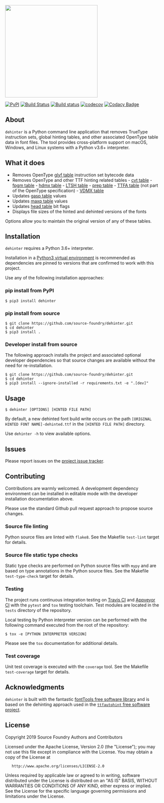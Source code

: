 <img src="https://github.com/source-foundry/dehinter/raw/img/img/dehinter_logo-crunch.png" width="300" />
<br/>

[![PyPI](https://img.shields.io/pypi/v/dehinter?color=blueviolet&label=PyPI&logo=python&logoColor=white)](https://pypi.org/project/dehinter/)
[![Build Status](https://travis-ci.com/source-foundry/dehinter.svg?branch=master)](https://travis-ci.com/source-foundry/dehinter)
[![Build status](https://ci.appveyor.com/api/projects/status/08uftyy98ni837ak?svg=true)](https://ci.appveyor.com/project/chrissimpkins/dehinter)
[![codecov](https://codecov.io/gh/source-foundry/dehinter/branch/master/graph/badge.svg)](https://codecov.io/gh/source-foundry/dehinter)
[![Codacy Badge](https://api.codacy.com/project/badge/Grade/a2f54fac2c544f389e0066cfa159dfe8)](https://www.codacy.com/app/SourceFoundry/dehinter?utm_source=github.com&utm_medium=referral&utm_content=source-foundry/dehinter&utm_campaign=Badge_Grade)

## About

`dehinter` is a Python command line application that removes TrueType instruction sets, global hinting tables, and other associated OpenType table data in font files. The tool provides cross-platform support on macOS, Windows, and Linux systems with a Python v3.6+ interpreter.

## What it does

- Removes OpenType [glyf table](https://docs.microsoft.com/en-us/typography/opentype/spec/glyf) instruction set bytecode data
- Removes OpenType and other TTF hinting related tables - [cvt table](https://docs.microsoft.com/en-us/typography/opentype/spec/cvt) - [fpgm table](https://docs.microsoft.com/en-us/typography/opentype/spec/fpgm) - [hdmx table](https://docs.microsoft.com/en-us/typography/opentype/spec/hdmx) - [LTSH table](https://docs.microsoft.com/en-us/typography/opentype/spec/ltsh) - [prep table](https://docs.microsoft.com/en-us/typography/opentype/spec/prep) - [TTFA table](https://www.freetype.org/ttfautohint/doc/ttfautohint.html#add-ttfa-info-table) (not part of the OpenType specification) - [VDMX table](https://docs.microsoft.com/en-us/typography/opentype/spec/vdmx)
- Updates [gasp table](https://docs.microsoft.com/en-us/typography/opentype/spec/gasp) values
- Updates [maxp table](https://docs.microsoft.com/en-us/typography/opentype/spec/maxp) values
- Updates [head table](https://docs.microsoft.com/en-us/typography/opentype/spec/head) bit flags
- Displays file sizes of the hinted and dehinted versions of the fonts

Options allow you to maintain the original version of any of these tables.

## Installation

`dehinter` requires a Python 3.6+ interpreter.

Installation in a [Python3 virtual environment](https://docs.python.org/3/library/venv.html) is recommended as dependencies are pinned to versions that are confirmed to work with this project.

Use any of the following installation approaches:

### pip install from PyPI

```
$ pip3 install dehinter
```

### pip install from source

```
$ git clone https://github.com/source-foundry/dehinter.git
$ cd dehinter
$ pip3 install .
```

### Developer install from source

The following approach installs the project and associated optional developer dependencies so that source changes are available without the need for re-installation.

```
$ git clone https://github.com/source-foundry/dehinter.git
$ cd dehinter
$ pip3 install --ignore-installed -r requirements.txt -e ".[dev]"
```

## Usage

```
$ dehinter [OPTIONS] [HINTED FILE PATH]
```

By default, a new dehinted font build write occurs on the path `[ORIGINAL HINTED FONT NAME]-dehinted.ttf` in the `[HINTED FILE PATH]` directory.

Use `dehinter -h` to view available options.

## Issues

Please report issues on the [project issue tracker](https://github.com/source-foundry/dehinter/issues).

## Contributing

Contributions are warmly welcomed. A development dependency environment can be installed in editable mode with the developer installation documentation above.

Please use the standard Github pull request approach to propose source changes.

### Source file linting

Python source files are linted with `flake8`. See the Makefile `test-lint` target for details.

### Source file static type checks

Static type checks are performed on Python source files with `mypy` and are based on type annotations in the Python source files. See the Makefile `test-type-check` target for details.

### Testing

The project runs continuous integration testing on [Travis CI](https://travis-ci.org/source-foundry/dehinter) and [Appveyor CI](https://ci.appveyor.com/project/chrissimpkins/dehinter) with the `pytest` and `tox` testing toolchain. Test modules are located in the `tests` directory of the repository.

Local testing by Python interpreter version can be performed with the following command executed from the root of the repository:

```
$ tox -e [PYTHON INTERPRETER VERSION]
```

Please see the `tox` documentation for additional details.

### Test coverage

Unit test coverage is executed with the `coverage` tool. See the Makefile `test-coverage` target for details.

## Acknowledgments

`dehinter` is built with the fantastic [fontTools free software library](https://github.com/fonttools/fonttools) and is based on the dehinting approach used in the [`ttfautohint` free software project](https://www.freetype.org/ttfautohint/).

## License

Copyright 2019 Source Foundry Authors and Contributors

Licensed under the Apache License, Version 2.0 (the "License");
you may not use this file except in compliance with the License.
You may obtain a copy of the License at

       http://www.apache.org/licenses/LICENSE-2.0

Unless required by applicable law or agreed to in writing, software
distributed under the License is distributed on an "AS IS" BASIS,
WITHOUT WARRANTIES OR CONDITIONS OF ANY KIND, either express or implied.
See the License for the specific language governing permissions and
limitations under the License.
